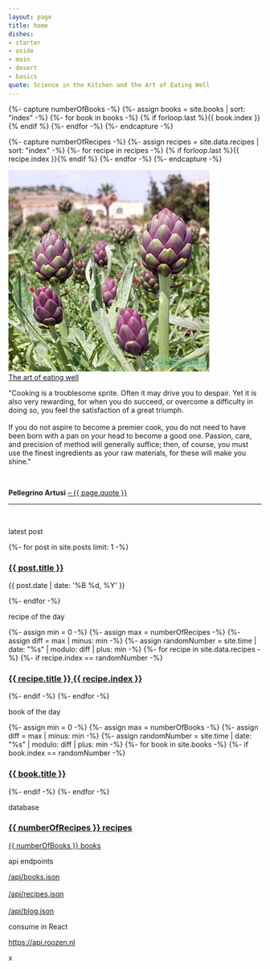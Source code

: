 ```yaml
---
layout: page
title: home
dishes: 
- starter
- aside
- main
- desert
- basics
quote: Science in the Kitchen and the Art of Eating Well
---
```

{%- capture numberOfBooks -%}
{%- assign books = site.books | sort: "index" -%}
{%- for book in books -%}
    {% if forloop.last %}{{ book.index }}{% endif %}
{%- endfor -%}
{%- endcapture -%}

{%- capture numberOfRecipes -%}
{%- assign recipes = site.data.recipes | sort: "index" -%}
{%- for recipe in recipes -%}
    {% if forloop.last %}{{ recipe.index }}{% endif %}
{%- endfor -%}
{%- endcapture -%}
<div class="home-img">
    <img src="/img/artisjok.jpg" alt="">
    <div class="theart">
        <a href='/books/{{ page.quote | slugify }}'>The art of eating well</a>
    </div>       
</div>
<div class="home-quote">
    <p>
    "Cooking is a troublesome sprite. Often it may drive you to despair. Yet it is also very rewarding, for when you do succeed, or overcome a difficulty in doing so, you feel the satisfaction of a great triumph. <br><br> If you do not aspire to become a premier cook, you do not need to have been born with a pan on your head to become a good one. <span>Passion, care, and precision of method will generally suffice; then, of course, you must use the finest ingredients as your raw materials, for these will make you shine.</span>"
    </p>
    <br>
    <p class="pellegrino">    
        <b>Pellegrino Artusi</b> 
        <a href="/books/{{ page.quote | slugify }}">– {{ page.quote }}</a>
    </p>
</div>
<hr>
<br>
<!-- latest post -->
<p class="pl-2em">latest post</p>
<div class="home-post">
{%- for post in site.posts limit: 1 -%}
    <a href="{{ post.url }}">
        <h3>{{ post.title }}</h3>
    </a>
    <p class="summary">
        <span class="date">
        {{ post.date | date: '%B %d, %Y' }}
        </span>
    </p>
{%- endfor -%}
</div>
<!-- recipe of the day -->
<p class="pl-2em">recipe of the day</p>
<div class="recipe">
{%- assign min = 0 -%}
{%- assign max = numberOfRecipes -%}
{%- assign diff = max | minus: min -%}
{%- assign randomNumber = site.time | date: "%s" | modulo: diff | plus: min -%}
{%- for recipe in site.data.recipes -%}
    {%- if recipe.index == randomNumber -%}
    <a href="/recipes/{{ recipe.title | slugify }}">
        <h3>{{ recipe.title }} {{ recipe.index }}</h3>
    </a>
    {%- endif -%}
{%- endfor -%}
</div>
<!-- book of the day -->
<p class="pl-2em">book of the day</p>
<div class="home-book">
{%- assign min = 0 -%}
{%- assign max = numberOfBooks -%}
{%- assign diff = max | minus: min -%}
{%- assign randomNumber = site.time | date: "%s" | modulo: diff | plus: min -%}
{%- for book in site.books -%}
    {%- if book.index == randomNumber -%}
    <a href="/books/{{ book.title | slugify }}">
        <h3>{{ book.title }}</h3>
    </a>
    {%- endif -%}
{%- endfor -%}
</div>
<!-- database -->
<p class="pl-2em">database</p>
<div class="home-database">
<a href="/recipes" class="nav-link">
    <h3>{{ numberOfRecipes }} recipes </h3>    
</a>
<a href="/books" class="nav-link">
    <p>{{ numberOfBooks }} books</p>   
</a>
</div>
<p class="pl-2em">api endpoints</p>
<a href='/api/books.json'>/api/books.json</a>
<br><br>
<a href='/api/recipes.json'>/api/recipes.json</a>
<br><br>
<a href='/api/blog.json'>/api/blog.json</a>
<p class="pl-2em">consume in React</p>
<a href="https://api.roozen.nl" target="_blank" rel="noopener noreferrer">
https://api.roozen.nl
</a>

x